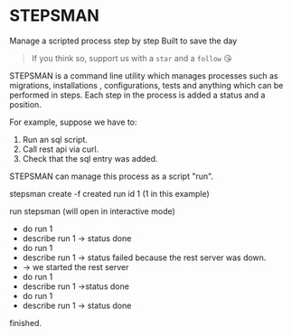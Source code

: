 # STEPSMAN
Manage a scripted process step by step
Built to save the day
> If you think so, support us with a `star` and a `follow` 😘 

STEPSMAN is a command line utility which manages processes such as migrations, installations
, configurations, tests and anything which can be performed in steps.
Each step in the process is added a status and a position.

For example, suppose we have to:
1. Run an sql script.
2. Call rest api via curl.
3. Check that the sql entry was added.

STEPSMAN can manage this process as a script "run".

stepsman create -f 
created run id 1 (1 in this example)

run stepsman (will open in interactive mode)

* do run 1
* describe run 1 -> status done
* do run 1
* describe run 1 -> status failed because the rest server was down.
* -> we started the rest server
* do run 1
* describe run 1 ->status done
* do run 1
* describe run 1 -> status done

finished.